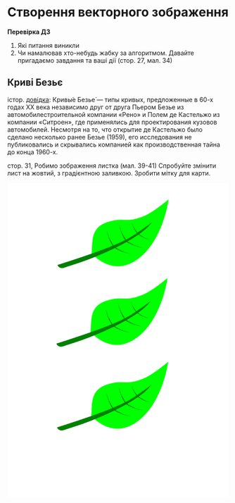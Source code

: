 # Створення векторного зображення

**Перевірка ДЗ**
1. Які питання виникли
2. Чи намалював хто-небудь жабку за алгоритмом. Давайте пригадаємо завдання та ваші дії (стор. 27, мал. 34) 

## Криві Безьє 
істор. [довідка](https://ru.wikipedia.org/wiki/%D0%9A%D1%80%D0%B8%D0%B2%D0%B0%D1%8F_%D0%91%D0%B5%D0%B7%D1%8C%D0%B5): Кривы́е Безье́ — типы кривых, предложенные в 60-х годах XX века независимо друг от друга Пьером Безье из автомобилестроительной компании «Рено» и Полем де Кастельжо из компании «Ситроен», где применялись для проектирования кузовов автомобилей.
Несмотря на то, что открытие де Кастельжо было сделано несколько ранее Безье (1959), его исследования не публиковались и скрывались компанией как производственная тайна до конца 1960-х.

стор. 31, Робимо зображення листка (мал. 39-41)
Спробуйте змінити лист на жовтий, з градієнтною заливкою.
Зробити мітку для карти.

![leaf](./../img/leaf.svg) 